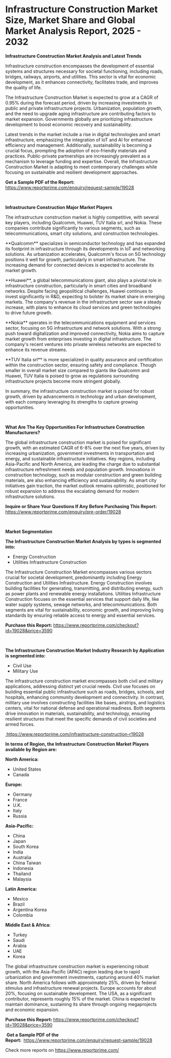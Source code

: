 <p><h1>Infrastructure Construction Market Size, Market Share and Global Market Analysis Report, 2025 - 2032</h1></p><p><strong>Infrastructure Construction Market Analysis and Latest Trends</strong></p>
<p><p>Infrastructure construction encompasses the development of essential systems and structures necessary for societal functioning, including roads, bridges, railways, airports, and utilities. This sector is vital for economic development, as it enhances connectivity, facilitates trade, and improves the quality of life.</p><p>The Infrastructure Construction Market is expected to grow at a CAGR of 0.95% during the forecast period, driven by increasing investments in public and private infrastructure projects. Urbanization, population growth, and the need to upgrade aging infrastructure are contributing factors to market expansion. Governments globally are prioritizing infrastructure development to boost economic recovery and sustainability.</p><p>Latest trends in the market include a rise in digital technologies and smart infrastructure, emphasizing the integration of IoT and AI for enhanced efficiency and management. Additionally, sustainability is becoming a crucial focus, prompting the adoption of eco-friendly materials and practices. Public-private partnerships are increasingly prevalent as a mechanism to leverage funding and expertise. Overall, the Infrastructure Construction Market is adapting to meet contemporary challenges while focusing on sustainable and resilient development approaches.</p></p>
<p><strong>Get a Sample PDF of the Report:&nbsp;</strong> <a href="https://www.reportprime.com/enquiry/request-sample/19028?utm_campaign=3167&utm_medium=2&utm_source=Github&utm_content=ia&utm_term=19032025&utm_id=infrastructure-construction">https://www.reportprime.com/enquiry/request-sample/19028</a></p>
<p>&nbsp;</p>
<p><strong>Infrastructure Construction Major Market Players</strong></p>
<p><p>The infrastructure construction market is highly competitive, with several key players, including Qualcomm, Huawei, TUV Italia srl, and Nokia. These companies contribute significantly to various segments, such as telecommunications, smart city solutions, and construction technologies.</p><p>**Qualcomm** specializes in semiconductor technology and has expanded its footprint in infrastructure through its developments in IoT and networking solutions. As urbanization accelerates, Qualcomm's focus on 5G technology positions it well for growth, particularly in smart infrastructure. The increasing demand for connected devices is expected to accelerate its market growth.</p><p>**Huawei**, a global telecommunications giant, also plays a pivotal role in infrastructure construction, particularly in smart cities and broadband networks. Despite facing geopolitical challenges, Huawei continues to invest significantly in R&D, expecting to bolster its market share in emerging markets. The company's revenue in the infrastructure sector saw a steady increase, with plans to enhance its cloud services and green technologies to drive future growth.</p><p>**Nokia** operates in the telecommunications equipment and services sector, focusing on 5G infrastructure and network solutions. With a strong push toward digitalization and improved connectivity, Nokia aims to capture market growth from enterprises investing in digital infrastructure. The company's recent ventures into private wireless networks are expected to enhance its revenue streams.</p><p>**TUV Italia srl** is more specialized in quality assurance and certification within the construction sector, ensuring safety and compliance. Though smaller in overall market size compared to giants like Qualcomm and Huawei, TUV Italia is poised to grow as regulations surrounding infrastructure projects become more stringent globally.</p><p>In summary, the infrastructure construction market is poised for robust growth, driven by advancements in technology and urban development, with each company leveraging its strengths to capture growing opportunities.</p></p>
<p>&nbsp;</p>
<p><strong>What Are The Key Opportunities For Infrastructure Construction Manufacturers?</strong></p>
<p><p>The global infrastructure construction market is poised for significant growth, with an estimated CAGR of 6-8% over the next five years, driven by increasing urbanization, government investments in transportation and energy, and sustainable infrastructure initiatives. Key regions, including Asia-Pacific and North America, are leading the charge due to substantial infrastructure refreshment needs and population growth. Innovations in construction technology, such as modular construction and green building materials, are also enhancing efficiency and sustainability. As smart city initiatives gain traction, the market outlook remains optimistic, positioned for robust expansion to address the escalating demand for modern infrastructure solutions.</p></p>
<p><strong>Inquire or Share Your Questions If Any Before Purchasing This Report:</strong> <a href="https://www.reportprime.com/enquiry/pre-order/19028?utm_campaign=3167&utm_medium=2&utm_source=Github&utm_content=ia&utm_term=19032025&utm_id=infrastructure-construction">https://www.reportprime.com/enquiry/pre-order/19028</a></p>
<p>&nbsp;</p>
<p><strong>Market Segmentation</strong></p>
<p><strong>The Infrastructure Construction Market Analysis by types is segmented into:</strong></p>
<p><ul><li>Energy Construction</li><li>Utilities Infrastructure Construction</li></ul></p>
<p><p>The Infrastructure Construction Market encompasses various sectors crucial for societal development, predominantly including Energy Construction and Utilities Infrastructure. Energy Construction involves building facilities for generating, transmitting, and distributing energy, such as power plants and renewable energy installations. Utilities Infrastructure Construction focuses on the essential services that support daily life, like water supply systems, sewage networks, and telecommunications. Both segments are vital for sustainability, economic growth, and improving living standards by ensuring reliable access to energy and essential services.</p></p>
<p><strong>Purchase this Report:&nbsp;</strong><a href="https://www.reportprime.com/checkout?id=19028&price=3590&utm_campaign=3167&utm_medium=2&utm_source=Github&utm_content=ia&utm_term=19032025&utm_id=infrastructure-construction">https://www.reportprime.com/checkout?id=19028&price=3590</a></p>
<p>&nbsp;</p>
<p><strong>The Infrastructure Construction Market Industry Research by Application is segmented into:</strong></p>
<p><ul><li>Civil Use</li><li>Military Use</li></ul></p>
<p><p>The infrastructure construction market encompasses both civil and military applications, addressing distinct yet crucial needs. Civil use focuses on building essential public infrastructure such as roads, bridges, schools, and hospitals, enhancing community development and connectivity. In contrast, military use involves constructing facilities like bases, airstrips, and logistics centers, vital for national defense and operational readiness. Both segments drive innovation in materials, sustainability, and technology, ensuring resilient structures that meet the specific demands of civil societies and armed forces.</p></p>
<p><a href="https://www.reportprime.com/infrastructure-construction-r19028?utm_campaign=3167&utm_medium=2&utm_source=Github&utm_content=ia&utm_term=19032025&utm_id=infrastructure-construction">&nbsp;https://www.reportprime.com/infrastructure-construction-r19028</a></p>
<p><strong>In terms of Region, the Infrastructure Construction Market Players available by Region are:</strong></p>
<p>
    <p> <strong> North America: </strong>
        <ul>
            <li>United States</li>
            <li>Canada</li>
        </ul>
        </p> 
    <p> <strong> Europe: </strong>
        <ul>
            <li>Germany</li>
            <li>France</li>
            <li>U.K.</li>
            <li>Italy</li>
            <li>Russia</li>
        </ul>
        </p> 
    <p> <strong> Asia-Pacific: </strong>
        <ul>
            <li>China</li>
            <li>Japan</li>
            <li>South Korea</li>
            <li>India</li>
            <li>Australia</li>
            <li>China Taiwan</li>
            <li>Indonesia</li>
            <li>Thailand</li>
            <li>Malaysia</li>
        </ul>
        </p> 
    <p> <strong> Latin America: </strong>
        <ul>
            <li>Mexico</li>
            <li>Brazil</li>
            <li>Argentina Korea</li>
            <li>Colombia</li>
        </ul>
        </p> 
    <p> <strong> Middle East & Africa: </strong>
        <ul>
            <li>Turkey</li>
            <li>Saudi</li>
            <li>Arabia</li>
            <li>UAE</li>
            <li>Korea</li>
        </ul>
    </p>
    </p>
<p><p>The global infrastructure construction market is experiencing robust growth, with the Asia-Pacific (APAC) region leading due to rapid urbanization and government investments, capturing around 40% market share. North America follows with approximately 25%, driven by federal stimulus and infrastructure renewal projects. Europe accounts for about 20%, focusing on sustainable development. The USA, as a significant contributor, represents roughly 15% of the market. China is expected to maintain dominance, sustaining its share through ongoing megaprojects and economic expansion.</p></p>
<p><strong>Purchase this Report: </strong><a href="https://www.reportprime.com/checkout?id=19028&price=3590&utm_campaign=3167&utm_medium=2&utm_source=Github&utm_content=ia&utm_term=19032025&utm_id=infrastructure-construction">https://www.reportprime.com/checkout?id=19028&price=3590</a></p>
<p>&nbsp;<strong>Get a Sample PDF of the Report:&nbsp;&nbsp;</strong><a href="https://www.reportprime.com/enquiry/request-sample/19028?utm_campaign=3167&utm_medium=2&utm_source=Github&utm_content=ia&utm_term=19032025&utm_id=infrastructure-construction">https://www.reportprime.com/enquiry/request-sample/19028</a></p>
<p><strong></strong></p>
<p>Check more reports on <a href="https://www.reportprime.com/?utm_campaign=3167&utm_medium=2&utm_source=Github&utm_content=ia&utm_term=19032025&utm_id=infrastructure-construction">https://www.reportprime.com/</a></p>